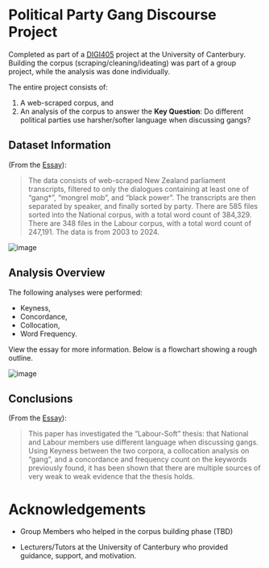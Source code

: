 # Political Party Gang Discourse Project
Completed as part of a [DIGI405](https://courseinfo.canterbury.ac.nz/GetCourseDetails.aspx?course=DIGI405) project at the University of Canterbury. Building the corpus (scraping/cleaning/ideating) was part of a group project, while the analysis was done individually.

The entire project consists of:
  1) A web-scraped corpus, and
  2) An analysis of the corpus to answer the **Key Question**: Do different political parties use harsher/softer language when discussing gangs?

## Dataset Information

(From the [Essay](https://github.com/kanewilliams/political_gang_discourse/blob/main/Corpus-Analysis-Essay_NZ-Parliament-and-Gangs.pdf)):

> The data consists of web-scraped New Zealand parliament transcripts, filtered to only the dialogues containing at least one of “gang*”, “mongrel mob”, and “black power”. The transcripts are then separated by speaker, and finally sorted by party. There are 585 files sorted into the National corpus, with a total word count of 384,329. There are 348 files in the Labour corpus, with a total word count of 247,191. The data is from 2003 to 2024.

![image](https://github.com/user-attachments/assets/13654c88-e326-4573-96d4-7057bd33792b)

## Analysis Overview

The following analyses were performed:

  - Keyness,
  - Concordance,
  - Collocation,
  - Word Frequency.

View the essay for more information. Below is a flowchart showing a rough outline.

![image](https://github.com/user-attachments/assets/32213047-bdf7-4dd0-b9d8-6121831a41fb)

## Conclusions

(From the [Essay](https://github.com/kanewilliams/political_gang_discourse/blob/main/Corpus-Analysis-Essay_NZ-Parliament-and-Gangs.pdf)):

> This paper has investigated the “Labour-Soft” thesis: that National and Labour members use different language when discussing gangs. Using Keyness between the two corpora, a collocation analysis on “gang”, and a concordance and frequency count on the keywords previously found, it has been shown that there are multiple sources of very weak to weak evidence that the thesis holds.

# Acknowledgements

- Group Members who helped in the corpus building phase (TBD)
 
- Lecturers/Tutors at the University of Canterbury who provided guidance, support, and motivation.
